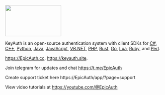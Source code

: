 <img src="https://cdn.EpicAuth.cc/v2/assets/media/logos/logo-1-dark.png?v=1" alt="" width="180" height="100">

KeyAuth is an open-source authentication system with client SDKs for [C#](https://github.com/EpicAuth/EpicAuth-CSHARP-Example), [C++](https://github.com/EpicAuth/EpicAuth-CPP-Example), [Python](https://github.com/EpicAuth/EpicAuth-Python-Example), [Java](https://github.com/EpicAuth/EpicAuth-JAVA-api), [JavaScript](https://github.com/EpicAuth/EpicAuth-JS-Example), [VB.NET](https://github.com/EpicAuth/EpicAuth-VB-Example), [PHP](https://github.com/EpicAuth/EpicAuth-PHP-Example), [Rust](https://github.com/EpicAuth/EpicAuth-Rust-Example), [Go](https://github.com/EpicAuth/EpicAuth-Go-Example), [Lua](https://github.com/EpicAuth/EpicAuth-Lua-Examples), [Ruby](https://github.com/EpicAuth/EpicAuth-Ruby-Example), and [Perl](https://github.com/EpicAuth/EpicAuth-Perl-Example).

https://EpicAuth.cc.
https://keyauth.site.

Join telegram for updates and chat https://t.me/EpicAuth

Create support ticket here https://EpicAuth/app/?page=support

View video tutorials at https://youtube.com/@EpicAuth


